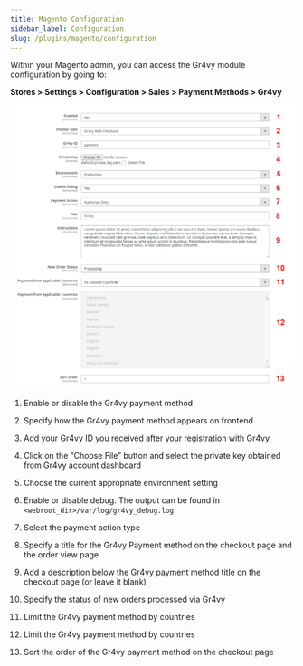 ```yaml
---
title: Magento Configuration
sidebar_label: Configuration
slug: /plugins/magento/configuration
---
```


Within your Magento admin, you can access the Gr4vy module configuration by going to:

**Stores > Settings > Configuration > Sales > Payment Methods > Gr4vy**

![Config](./assets/config.png)

1. Enable or disable the Gr4vy payment method

2. Specify how the Gr4vy payment method appears on frontend

3. Add your Gr4vy ID you received after your registration with Gr4vy

4. Click on the “Choose File” button and select the private key obtained from Gr4vy account dashboard

5. Choose the current appropriate environment setting

6. Enable or disable debug. The output can be found in `<webroot_dir>/var/log/gr4vy_debug.log`

7. Select the payment action type

8. Specify a title for the Gr4vy Payment method on the checkout page and the order view page

9. Add a description below the Gr4vy payment method title on the checkout page (or leave it blank)

10. Specify the status of new orders processed via Gr4vy

11. Limit the Gr4vy payment method by countries

12. Limit the Gr4vy payment method by countries

13. Sort the order of the Gr4vy payment method on the checkout page